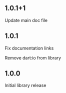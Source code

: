 ## 1.0.1+1

Update main doc file

## 1.0.1

Fix documentation links

Remove dart:io from library

## 1.0.0

Initial library release
